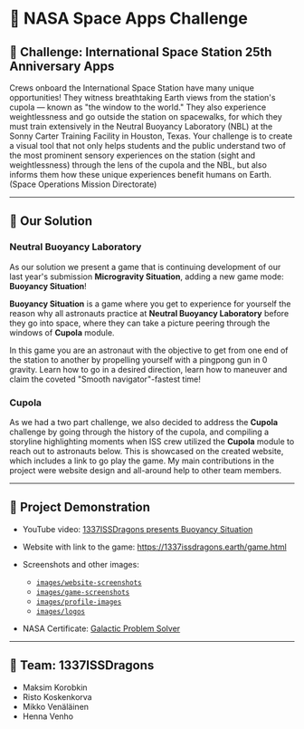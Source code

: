 # 🚀 NASA Space Apps Challenge

## 🧩 Challenge: International Space Station 25th Anniversary Apps

Crews onboard the International Space Station have many unique opportunities! They witness breathtaking Earth views from the station's cupola — known as "the window to the world." ​​They also experience weightlessness and go outside the station on spacewalks, for which they must train extensively in the Neutral Buoyancy Laboratory (NBL) at the Sonny Carter Training Facility in Houston, Texas. Your challenge is to create a visual tool that not only helps students and the public understand two of the most prominent sensory experiences on the station (sight and weightlessness) through the lens of the cupola and the NBL, but also informs them how these unique experiences benefit humans on Earth. (Space Operations Mission Directorate)

---

## 🔦 Our Solution

### Neutral Buoyancy Laboratory

As our solution we present a game that is continuing development of our last year's submission **Microgravity Situation**, adding a new game mode: **Buoyancy Situation**!

**Buoyancy Situation** is a game where you get to experience for yourself the reason why all astronauts practice at **Neutral Buoyancy Laboratory** before they go into space, where they can take a picture peering through the windows of **Cupola** module.

In this game you are an astronaut with the objective to get from one end of the station to another by propelling yourself with a pingpong gun in 0 gravity. Learn how to go in a desired direction, learn how to maneuver and claim the coveted "Smooth navigator"-fastest time!

### Cupola

As we had a two part challenge, we also decided to address the **Cupola** challenge by going through the history of the cupola, and compiling a storyline highlighting moments when ISS crew utilized the **Cupola** module to reach out to astronauts below. This is showcased on the created website, which includes a link to go play the game. My main contributions in the project were website design and all-around help to other team members.

---

## 👾 Project Demonstration

- YouTube video: <a href="https://youtu.be/-fh3i7CEMRM">1337ISSDragons presents Buoyancy Situation</a>

- Website with link to the game: <a href="https://1337issdragons.earth/game.html">https://1337issdragons.earth/game.html</a>

- Screenshots and other images: 
    - [`images/website-screenshots`](./images/website-screenshots/)
    - [`images/game-screenshots`](./images/game-screenshots/)
    - [`images/profile-images`](./images/profiles/)
    - [`images/logos`](./images/logos/)

- NASA Certificate: [Galactic Problem Solver](./NASA-Space-Apps-2025-Certificate.pdf)

---

## 💪 Team: 1337ISSDragons

- Maksim Korobkin
- Risto Koskenkorva
- Mikko Venäläinen
- Henna Venho
